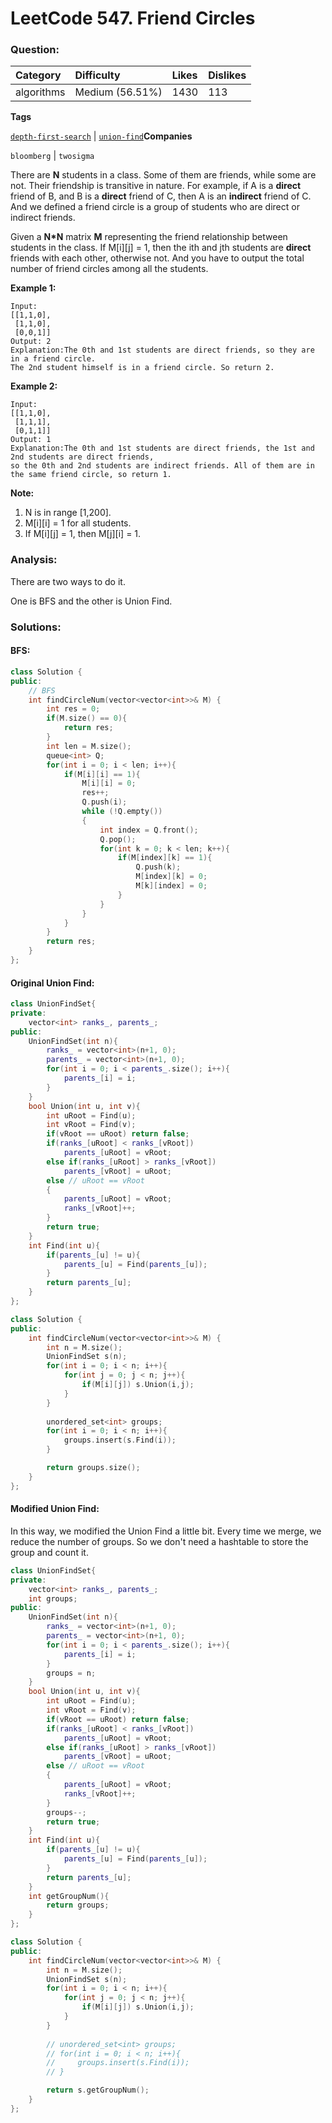 # LeetCode 547. Friend Circles

### Question:

| Category | Difficulty | Likes | Dislikes |
| :--- | :--- | :--- | :--- |
| algorithms | Medium \(56.51%\) | 1430 | 113 |

**Tags**

[`depth-first-search`](https://leetcode.com/tag/depth-first-search) \| [`union-find`](https://leetcode.com/tag/union-find)**Companies**

`bloomberg` \| `twosigma`

There are **N** students in a class. Some of them are friends, while some are not. Their friendship is transitive in nature. For example, if A is a **direct** friend of B, and B is a **direct** friend of C, then A is an **indirect** friend of C. And we defined a friend circle is a group of students who are direct or indirect friends.

Given a **N\*N** matrix **M** representing the friend relationship between students in the class. If M\[i\]\[j\] = 1, then the ith and jth students are **direct** friends with each other, otherwise not. And you have to output the total number of friend circles among all the students.

**Example 1:**  


```text
Input: 
[[1,1,0],
 [1,1,0],
 [0,0,1]]
Output: 2
Explanation:The 0th and 1st students are direct friends, so they are in a friend circle. 
The 2nd student himself is in a friend circle. So return 2.
```

**Example 2:**  


```text
Input: 
[[1,1,0],
 [1,1,1],
 [0,1,1]]
Output: 1
Explanation:The 0th and 1st students are direct friends, the 1st and 2nd students are direct friends, 
so the 0th and 2nd students are indirect friends. All of them are in the same friend circle, so return 1.
```

**Note:**  


1. N is in range \[1,200\].
2. M\[i\]\[i\] = 1 for all students.
3. If M\[i\]\[j\] = 1, then M\[j\]\[i\] = 1.

### Analysis:

There are two ways to do it.

One is BFS and the other is Union Find.

### Solutions:

#### BFS:

```cpp
class Solution {
public:
    // BFS
    int findCircleNum(vector<vector<int>>& M) {
        int res = 0;
        if(M.size() == 0){
            return res;
        }
        int len = M.size();
        queue<int> Q;
        for(int i = 0; i < len; i++){
            if(M[i][i] == 1){
                M[i][i] = 0;
                res++;
                Q.push(i);
                while (!Q.empty())
                {
                    int index = Q.front();
                    Q.pop();
                    for(int k = 0; k < len; k++){
                        if(M[index][k] == 1){
                            Q.push(k);
                            M[index][k] = 0;
                            M[k][index] = 0;
                        }
                    }
                }
            }
        }
        return res;
    }
};
```

#### Original Union Find:

```cpp
class UnionFindSet{
private:
    vector<int> ranks_, parents_;
public:
    UnionFindSet(int n){
        ranks_ = vector<int>(n+1, 0);
        parents_ = vector<int>(n+1, 0);
        for(int i = 0; i < parents_.size(); i++){
            parents_[i] = i;
        }
    }
    bool Union(int u, int v){
        int uRoot = Find(u);
        int vRoot = Find(v);
        if(vRoot == uRoot) return false;
        if(ranks_[uRoot] < ranks_[vRoot])
            parents_[uRoot] = vRoot;
        else if(ranks_[uRoot] > ranks_[vRoot])
            parents_[vRoot] = uRoot;
        else // uRoot == vRoot
        {
            parents_[uRoot] = vRoot;
            ranks_[vRoot]++;
        }
        return true;
    }
    int Find(int u){
        if(parents_[u] != u){
            parents_[u] = Find(parents_[u]);
        }
        return parents_[u];
    }
};

class Solution {
public:
    int findCircleNum(vector<vector<int>>& M) {
        int n = M.size();
        UnionFindSet s(n);
        for(int i = 0; i < n; i++){
            for(int j = 0; j < n; j++){
                if(M[i][j]) s.Union(i,j);
            }
        }
        
        unordered_set<int> groups;
        for(int i = 0; i < n; i++){
            groups.insert(s.Find(i));
        }

        return groups.size();
    }
};
```

#### Modified Union Find:

In this way, we modified the Union Find a little bit. Every time we merge, we reduce the number of groups. So we don't need a hashtable to store the group and count it.

```cpp
class UnionFindSet{
private:
    vector<int> ranks_, parents_;
    int groups;
public:
    UnionFindSet(int n){
        ranks_ = vector<int>(n+1, 0);
        parents_ = vector<int>(n+1, 0);
        for(int i = 0; i < parents_.size(); i++){
            parents_[i] = i;
        }
        groups = n;
    }
    bool Union(int u, int v){
        int uRoot = Find(u);
        int vRoot = Find(v);
        if(vRoot == uRoot) return false;
        if(ranks_[uRoot] < ranks_[vRoot])
            parents_[uRoot] = vRoot;
        else if(ranks_[uRoot] > ranks_[vRoot])
            parents_[vRoot] = uRoot;
        else // uRoot == vRoot
        {
            parents_[uRoot] = vRoot;
            ranks_[vRoot]++;
        }
        groups--;
        return true;
    }
    int Find(int u){
        if(parents_[u] != u){
            parents_[u] = Find(parents_[u]);
        }
        return parents_[u];
    }
    int getGroupNum(){
        return groups;
    }
};

class Solution {
public:
    int findCircleNum(vector<vector<int>>& M) {
        int n = M.size();
        UnionFindSet s(n);
        for(int i = 0; i < n; i++){
            for(int j = 0; j < n; j++){
                if(M[i][j]) s.Union(i,j);
            }
        }
        
        // unordered_set<int> groups;
        // for(int i = 0; i < n; i++){
        //     groups.insert(s.Find(i));
        // }

        return s.getGroupNum();
    }
};
```

